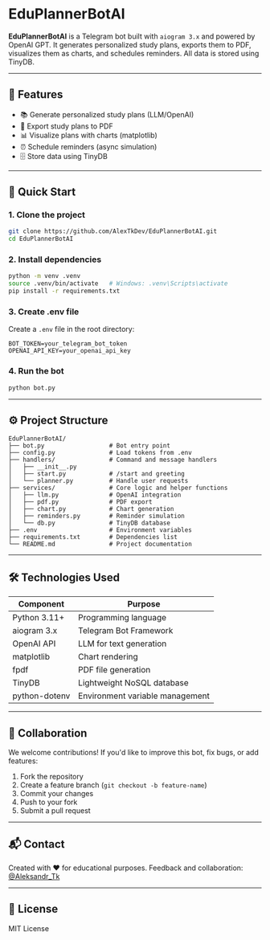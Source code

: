# EduPlannerBotAI

**EduPlannerBotAI** is a Telegram bot built with `aiogram 3.x` and powered by OpenAI GPT. It generates personalized study plans, exports them to PDF, visualizes them as charts, and schedules reminders. All data is stored using TinyDB.

---

## 📌 Features

- 📚 Generate personalized study plans (LLM/OpenAI)
- 📝 Export study plans to PDF
- 📊 Visualize plans with charts (matplotlib)
- ⏰ Schedule reminders (async simulation)
- 🗄️ Store data using TinyDB

---

## 🚀 Quick Start

### 1. Clone the project
```bash
git clone https://github.com/AlexTkDev/EduPlannerBotAI.git
cd EduPlannerBotAI
```

### 2. Install dependencies
```bash
python -m venv .venv
source .venv/bin/activate   # Windows: .venv\Scripts\activate
pip install -r requirements.txt
```

### 3. Create .env file
Create a `.env` file in the root directory:
```env
BOT_TOKEN=your_telegram_bot_token
OPENAI_API_KEY=your_openai_api_key
```

### 4. Run the bot
```bash
python bot.py
```

---

## ⚙️ Project Structure
```
EduPlannerBotAI/
├── bot.py                  # Bot entry point
├── config.py               # Load tokens from .env
├── handlers/               # Command and message handlers
│   ├── __init__.py
│   ├── start.py            # /start and greeting
│   └── planner.py          # Handle user requests
├── services/               # Core logic and helper functions
│   ├── llm.py              # OpenAI integration
│   ├── pdf.py              # PDF export
│   ├── chart.py            # Chart generation
│   ├── reminders.py        # Reminder simulation
│   └── db.py               # TinyDB database
├── .env                    # Environment variables
├── requirements.txt        # Dependencies list
└── README.md               # Project documentation
```

---

## 🛠 Technologies Used

| Component         | Purpose                                |
|------------------|----------------------------------------|
| Python 3.11+      | Programming language                   |
| aiogram 3.x       | Telegram Bot Framework                 |
| OpenAI API        | LLM for text generation                |
| matplotlib        | Chart rendering                        |
| fpdf              | PDF file generation                    |
| TinyDB            | Lightweight NoSQL database             |
| python-dotenv     | Environment variable management        |

---

## 🤝 Collaboration

We welcome contributions! If you'd like to improve this bot, fix bugs, or add features:

1. Fork the repository
2. Create a feature branch (`git checkout -b feature-name`)
3. Commit your changes
4. Push to your fork
5. Submit a pull request

---

## 📬 Contact
Created with ❤️ for educational purposes. Feedback and collaboration:
[@Aleksandr_Tk](https://t.me/Aleksandr_Tk)

---

## 📄 License
MIT License
